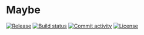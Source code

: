 # Maybe

[![Release](https://img.shields.io/github/v/release/histrio/maybenot)](https://img.shields.io/github/v/release/histrio/maybenot)
[![Build status](https://img.shields.io/github/actions/workflow/status/histrio/maybenot/main.yml?branch=main)](https://github.com/histrio/maybenot/actions/workflows/main.yml?query=branch%3Amain)
[![Commit activity](https://img.shields.io/github/commit-activity/m/histrio/maybenot)](https://img.shields.io/github/commit-activity/m/histrio/maybenot)
[![License](https://img.shields.io/github/license/histrio/maybenot)](https://img.shields.io/github/license/histrio/maybenot)
